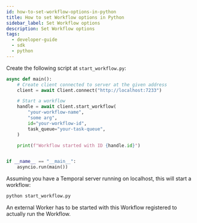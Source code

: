 ```yaml
---
id: how-to-set-workflow-options-in-python
title: How to set Workflow options in Python
sidebar_label: Set Workflow options
description: Set Workflow options
tags:
  - developer-guide
  - sdk
  - python
---
```


Create the following script at `start_workflow.py`:

```python
async def main():
    # Create client connected to server at the given address
    client = await Client.connect("http://localhost:7233")

    # Start a workflow
    handle = await client.start_workflow(
        "your-workflow-name",
        "some arg",
        id="your-workflow-id",
        task_queue="your-task-queue",
    )

    print(f"Workflow started with ID {handle.id}")


if __name__ == "__main__":
    asyncio.run(main())
```

Assuming you have a Temporal server running on localhost, this
will start a workflow:

```bash
python start_workflow.py
```

An external Worker has to be started with this Workflow registered to actually run the Workflow.

